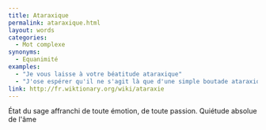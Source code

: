 ```yaml
---
title: Ataraxique
permalink: ataraxique.html
layout: words
categories:
  - Mot complexe
synonyms:
  - Equanimité
examples:
  - "Je vous laisse à votre béatitude ataraxique"
  - "J'ose espérer qu'il ne s'agit là que d'une simple boutade ataraxique..."
link: http://fr.wiktionary.org/wiki/ataraxie
---
```


État du sage affranchi de toute émotion, de toute passion.
Quiétude absolue de l'âme
